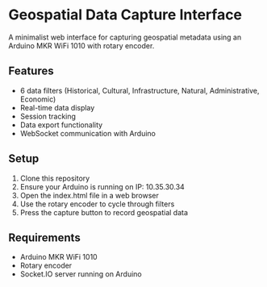 # Geospatial Data Capture Interface

A minimalist web interface for capturing geospatial metadata using an Arduino MKR WiFi 1010 with rotary encoder.

## Features

- 6 data filters (Historical, Cultural, Infrastructure, Natural, Administrative, Economic)
- Real-time data display
- Session tracking
- Data export functionality
- WebSocket communication with Arduino

## Setup

1. Clone this repository
2. Ensure your Arduino is running on IP: 10.35.30.34
3. Open the index.html file in a web browser
4. Use the rotary encoder to cycle through filters
5. Press the capture button to record geospatial data

## Requirements

- Arduino MKR WiFi 1010
- Rotary encoder
- Socket.IO server running on Arduino
